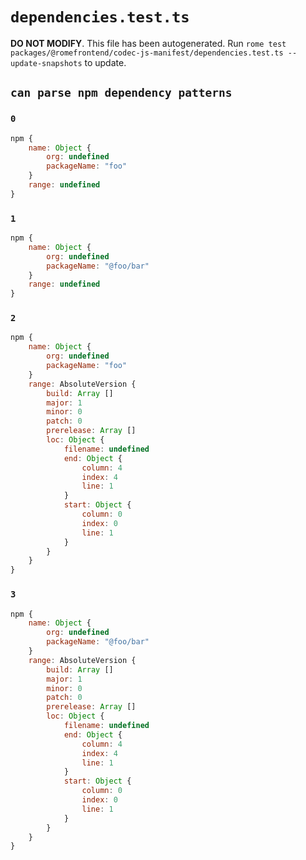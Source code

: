 # `dependencies.test.ts`

**DO NOT MODIFY**. This file has been autogenerated. Run `rome test packages/@romefrontend/codec-js-manifest/dependencies.test.ts --update-snapshots` to update.

## `can parse npm dependency patterns`

### `0`

```javascript
npm {
	name: Object {
		org: undefined
		packageName: "foo"
	}
	range: undefined
}
```

### `1`

```javascript
npm {
	name: Object {
		org: undefined
		packageName: "@foo/bar"
	}
	range: undefined
}
```

### `2`

```javascript
npm {
	name: Object {
		org: undefined
		packageName: "foo"
	}
	range: AbsoluteVersion {
		build: Array []
		major: 1
		minor: 0
		patch: 0
		prerelease: Array []
		loc: Object {
			filename: undefined
			end: Object {
				column: 4
				index: 4
				line: 1
			}
			start: Object {
				column: 0
				index: 0
				line: 1
			}
		}
	}
}
```

### `3`

```javascript
npm {
	name: Object {
		org: undefined
		packageName: "@foo/bar"
	}
	range: AbsoluteVersion {
		build: Array []
		major: 1
		minor: 0
		patch: 0
		prerelease: Array []
		loc: Object {
			filename: undefined
			end: Object {
				column: 4
				index: 4
				line: 1
			}
			start: Object {
				column: 0
				index: 0
				line: 1
			}
		}
	}
}
```
